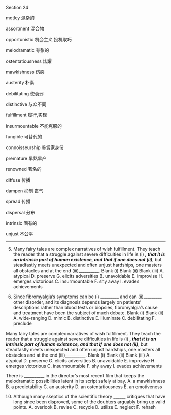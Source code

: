 Section 24

 

motley	混杂的

assortment	混合物

opportunistic	机会主义 投机取巧

melodramatic	夸张的

ostentatiousness	炫耀

mawkishness	伤感

austerity	朴素

debilitating	使衰弱

distinctive	与众不同

fulfillment	履行,实现

insurmountable	不能克服的

fungible	可替代的

connoisseurship	鉴赏家身份

premature	早熟早产

renowned	著名的

diffuse	传播

dampen	抑制 丧气

spread	传播

dispersal	分布

intrinsic	固有的

unjust	不公平



----

5. Many fairy tales are complex narratives of wish fulfillment. They teach the reader that a struggle against severe difficulties in life is (i) _________, that it is an intrinsic part of human existence, and that if one does not (ii)_________, but steadfastly meets unexpected and often unjust hardships, one masters all obstacles and at the end (iii)__________.
   Blank (i) Blank (ii) Blank (iii)
   A. atypical D. preserve G. elicits adversities
   B. unavoidable E. improvise H. emerges victorious
   C. insurmountable F. shy away I. evades achievements

4. Since fibromyalgia’s symptoms can be (i) _________ and can (ii)_________ other disorder, and its diagnosis depends largely on patients’ descriptions rather than blood tests or biopsies, fibromyalgia’s cause and treatment have been the subject of much debate.
Blank (i) Blank (ii)
A. wide-ranging D. mimic
B. distinctive E. illuminate
C. debilitating F. preclude

Many fairy tales are complex narratives of wish fulfillment. They teach the reader that a struggle against severe difficulties in life is (i) _________, that it is an intrinsic part of human existence, and that if one does not (ii)_________, but steadfastly meets unexpected and often unjust hardships, one masters all obstacles and at the end (iii)__________.
Blank (i) Blank (ii) Blank (iii)
A. atypical D. preserve G. elicits adversities
B. unavoidable E. improvise H. emerges victorious
C. insurmountable F. shy away I. evades achievements

There is __________ in the director’s most recent film that keeps the melodramatic possibilities latent in its script safely at bay.
A. a mawkishness
B. a predictability
C. an austerity
D. an ostentatiousness
E. an emotiveness

10. Although many skeptics of the scientific theory ______ critiques that have long since been disproved, some of the doubters arguably bring up valid points.
A. overlook
B. revise
C. recycle
D. utilize
E. neglect
F. rehash